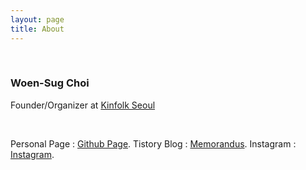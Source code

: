 ```yaml
---
layout: page
title: About
---
```

<br>

### Woen-Sug Choi

Founder/Organizer at [Kinfolk Seoul](https://www.facebook.com/KinfolkSeoul)



<br>

Personal Page : [Github Page](http://woensug-choi.github.com/).
Tistory Blog : [Memorandus](http://memorandus.me).
Instagram : [Instagram](https://www.instagram.com/erikku_choi/).
